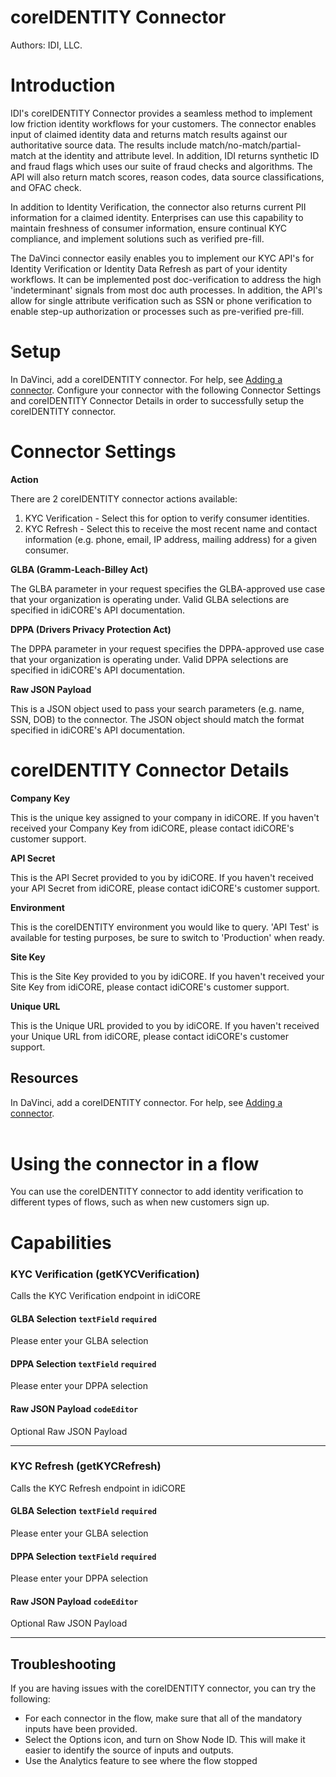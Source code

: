 # coreIDENTITY Connector

Authors: IDI, LLC.

# Introduction

IDI's coreIDENTITY Connector provides a seamless method to implement low friction identity workflows for your customers. The connector enables input of claimed identity data and returns match results against our authoritative source data. The results include match/no-match/partial-match at the identity and attribute level. In addition, IDI returns synthetic ID and fraud flags which uses our suite of fraud checks and algorithms. The API will also return match scores, reason codes, data source classifications, and OFAC check.

In addition to Identity Verification, the connector also returns current PII information for a claimed identity. Enterprises can use this capability to maintain freshness of consumer information, ensure continual KYC compliance, and implement solutions such as verified pre-fill.

The DaVinci connector easily enables you to implement our KYC API's for Identity Verification or Identity Data Refresh as part of your identity workflows. It can be implemented post doc-verification to address the high 'indeterminant' signals from most doc auth processes. In addition, the API's allow for single attribute verification such as SSN or phone verification to enable step-up authorization or processes such as pre-verified pre-fill.

# Setup

In DaVinci, add a coreIDENTITY connector. For help, see [Adding a connector](https://docs.pingidentity.com/davinci/connectors/davinci_adding_a_connector.html).
Configure your connector with the following Connector Settings and coreIDENTITY Connector Details in order to successfully setup the coreIDENTITY connector.
<br>

# Connector Settings

**Action**

There are 2 coreIDENTITY connector actions available:

1. KYC Verification - Select this for option to verify consumer identities.
2. KYC Refresh - Select this to receive the most recent name and contact information (e.g. phone, email, IP address, mailing address) for a given consumer.

**GLBA (Gramm-Leach-Billey Act)**

The GLBA parameter in your request specifies the GLBA-approved use case that your organization is operating under. Valid GLBA selections are specified in idiCORE's API
documentation.

**DPPA (Drivers Privacy Protection Act)**

The DPPA parameter in your request specifies the DPPA-approved use case that your organization is operating under. Valid DPPA selections are specified in idiCORE's API
documentation.

**Raw JSON Payload**

This is a JSON object used to pass your search parameters (e.g. name, SSN, DOB) to the connector. The JSON object should match the format specified in idiCORE's API
documentation.

# coreIDENTITY Connector Details

**Company Key**

This is the unique key assigned to your company in idiCORE. If you haven't received your Company Key from idiCORE, please contact idiCORE's customer support.

**API Secret**

This is the API Secret provided to you by idiCORE. If you haven't received your API Secret from idiCORE, please contact idiCORE's customer support.

**Environment**

This is the coreIDENTITY environment you would like to query. 'API Test' is available for testing purposes, be sure to switch to 'Production' when ready.

**Site Key**

This is the Site Key provided to you by idiCORE. If you haven't received your Site Key from idiCORE, please contact idiCORE's customer support.

**Unique URL**

This is the Unique URL provided to you by idiCORE. If you haven't received your Unique URL from idiCORE, please contact idiCORE's customer support.

## Resources

In DaVinci, add a coreIDENTITY connector. For help, see [Adding a connector](https://docs.pingidentity.com/davinci/connectors/davinci_adding_a_connector.html).  
<br>

# Using the connector in a flow

You can use the coreIDENTITY connector to add identity verification to different types of flows, such as when new customers sign up.

# Capabilities

### KYC Verification (getKYCVerification)

Calls the KYC Verification endpoint in idiCORE

#### GLBA Selection `textField` `required`

Please enter your GLBA selection

#### DPPA Selection `textField` `required`

Please enter your DPPA selection

#### Raw JSON Payload `codeEditor`

Optional Raw JSON Payload

---

### KYC Refresh (getKYCRefresh)

Calls the KYC Refresh endpoint in idiCORE

#### GLBA Selection `textField` `required`

Please enter your GLBA selection

#### DPPA Selection `textField` `required`

Please enter your DPPA selection

#### Raw JSON Payload `codeEditor`

Optional Raw JSON Payload

---

## Troubleshooting

If you are having issues with the coreIDENTITY connector, you can try the following:

- For each connector in the flow, make sure that all of the mandatory inputs have been provided.
- Select the Options icon, and turn on Show Node ID. This will make it easier to identify the source of inputs and outputs.
- Use the Analytics feature to see where the flow stopped
